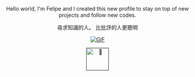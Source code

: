 
<p align="center"> Hello world, I'm Felipe and I created this new profile to stay on top of new projects and follow new codes.



<p align="center"> 尋求知識的人。 比批評的人更聰明
<p align="center"> 
<a href="https://www.youtube.com/watch?v=wYZux3BMc5k" target="blank"><img align="center" alt="GIF" src="https://media.discordapp.net/attachments/937859436091932693/943401582186332160/649718c4b92f9c8ceaf69c61a311f3db.gif?width=640&height=480" /></a>


<p align="center"> 
<a href="" target="blank"><img align="center" src="" alt="🦇" height="60" width="60"/></a>
</p>
